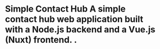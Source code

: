 # Simple Contact Hub  A simple contact hub web application built with a Node.js backend and a Vue.js (Nuxt) frontend. .
